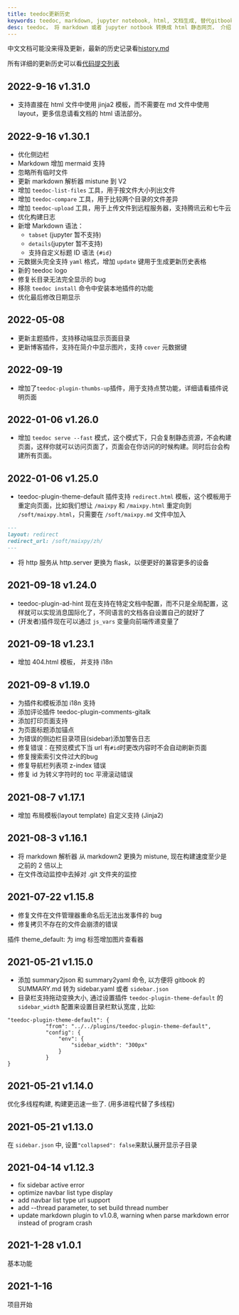 ```yaml
---
title: teedoc更新历史
keywords: teedoc, markdown, jupyter notebook, html, 文档生成, 替代gitbook, 网站生成, 静态网站, 写文档, 更新历史
desc: teedoc， 将 markdown 或者 jupyter notbook 转换成 html 静态网页， 介绍了 teedoc 的更新历史
---
```


中文文档可能没来得及更新，最新的历史记录看[history.md](https://github.com/teedoc/teedoc/blob/main/history.md)

所有详细的更新历史可以看[代码提交列表](https://github.com/teedoc/teedoc/commits/main)

## 2022-9-16 v1.31.0

* 支持直接在 html 文件中使用 jinja2 模板，而不需要在 md 文件中使用 layout，更多信息请看文档的 html 语法部分。

## 2022-9-16 v1.30.1

* 优化侧边栏
* Markdown 增加 mermaid 支持
* 忽略所有临时文件
* 更新 markdown 解析器 mistune 到 V2
* 增加 `teedoc-list-files` 工具，用于按文件大小列出文件
* 增加 `teedoc-compare` 工具，用于比较两个目录的文件差异
* 增加 `teedoc-upload` 工具，用于上传文件到远程服务器，支持腾讯云和七牛云
* 优化构建日志
* 新增 Markdown 语法：
  * `tabset` (jupyter 暂不支持)
  * `details`(jupyter 暂不支持)
  * 支持自定义标题 ID 语法 `{#id}`
* 元数据头完全支持 `yaml` 格式，增加 `update` 键用于生成更新历史表格
* 新的 teedoc logo
* 修复长目录无法完全显示的 bug
* 移除 `teedoc install` 命令中安装本地插件的功能
* 优化最后修改日期显示

## 2022-05-08

* 更新主题插件，支持移动端显示页面目录
* 更新博客插件，支持在简介中显示图片，支持 `cover` 元数据键

## 2022-09-19

* 增加了`teedoc-plugin-thumbs-up`插件，用于支持点赞功能，详细请看插件说明页面

## 2022-01-06 v1.26.0

* 增加 `teedoc serve --fast` 模式，这个模式下，只会复制静态资源，不会构建页面，这样你就可以访问页面了，页面会在你访问的时候构建。同时后台会构建所有页面。

## 2022-01-06 v1.25.0

* teedoc-plugin-theme-default 插件支持 `redirect.html` 模板，这个模板用于重定向页面，比如我们想让 `/maixpy` 和 `/maixpy.html` 重定向到 `/soft/maixpy.html`，只需要在 `/soft/maixpy.md` 文件中加入

```markdown
---
layout: redirect
redirect_url: /soft/maixpy/zh/
---
```

* 将 http 服务从 http.server 更换为 flask，以便更好的兼容更多的设备


## 2021-09-18 v1.24.0

* teedoc-plugin-ad-hint 现在支持在特定文档中配置，而不只是全局配置，这样就可以实现消息国际化了，不同语言的文档各自设置自己的就好了
* (开发者)插件现在可以通过 `js_vars` 变量向前端传递变量了

## 2021-09-18 v1.23.1

* 增加 404.html 模板， 并支持 i18n

## 2021-09-8 v1.19.0

* 为插件和模板添加 i18n 支持
* 添加评论插件 teedoc-plugin-comments-gitalk
* 添加打印页面支持
* 为页面标题添加锚点
* 为错误的侧边栏目录项目(sidebar)添加警告日志
* 修复错误：在预览模式下当 url 有`#id`时更改内容时不会自动刷新页面
* 修复搜索索引文件过大的bug
* 修复导航栏列表项 z-index 错误
* 修复 id 为转义字符时的 toc 平滑滚动错误

## 2021-08-7 v1.17.1

* 增加 布局模板(layout template) 自定义支持 (Jinja2)

## 2021-08-3 v1.16.1

* 将 markdown 解析器 从 markdown2 更换为 mistune, 现在构建速度至少是之前的 2 倍以上
* 在文件改动监控中去掉对 .git 文件夹的监控


## 2021-07-22 v1.15.8


* 修复文件在文件管理器重命名后无法出发事件的 bug
* 修复拷贝不存在的文件会崩溃的错误

插件 theme_default: 为 img 标签增加图片查看器


## 2021-05-21 v1.15.0

* 添加 summary2json 和 summary2yaml 命令, 以方便将 gitbook 的 SUMMARY.md 转为 sidebar.yaml 或者 `sidebar.json`
* 目录栏支持拖动变换大小, 通过设置插件 `teedoc-plugin-theme-default` 的 `sidebar_width` 配置来设置目录栏默认宽度 , 比如:
```
"teedoc-plugin-theme-default": {
            "from": "../../plugins/teedoc-plugin-theme-default",
            "config": {
                "env": {
                    "sidebar_width": "300px"
                }
            }
}
```


## 2021-05-21 v1.14.0

优化多线程构建, 构建更迅速一些了. (用多进程代替了多线程)

## 2021-05-21 v1.13.0

在 `sidebar.json` 中, 设置`"collapsed": false`来默认展开显示子目录

## 2021-04-14 v1.12.3

* fix sidebar active error
* optimize navbar list type display
* add navbar list type url support
* add --thread parameter, to set build thread number
* update markdown plugin to v1.0.8, warning when parse markdown error instead of program crash

## 2021-1-28 v1.0.1

基本功能

## 2021-1-16

项目开始



